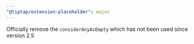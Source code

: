 ```yaml
---
"@tiptap/extension-placeholder": major
---
```


Officially remove the `considerAnyAsEmpty` which has not been used since version 2.5
